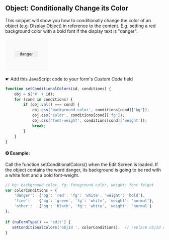 ## Object: Conditionally Change its Color

This snippet will show you how to conditionally change the color of an object (e.g. Display Object) in reference to the content.
E.g. setting a red background color with a bold font if the display text is "danger".

<p align="left">
  <img src="screenshots/change_colors.gif">
</p>


☛ Add this JavaScript code to your form's _Custom Code_ field


```javascript
function setConditionalColors(id, conditions) {
    obj = $('#' + id);
    for (cond in conditions) {
        if (obj.val() === cond) {
            obj.css('background-color', conditions[cond]['bg']);
            obj.css('color', conditions[cond]['fg']);
            obj.css('font-weight', conditions[cond]['weight']);
            break;
        }
    }
}
```

#### ✪ Example: 

Call the function setConditionalColors() when the Edit Screen is loaded.
If the object contains the word danger, its background is going to be red with a white font and a bold font-weight.

```javascript
// bg: background color, fg: foreground color, weight: font feight
var colorConditions = {
    'danger':  {'bg': 'red', 'fg': 'white', 'weight': 'bold'},
    'fine':    {'bg': 'green', 'fg': 'white', 'weight': 'normal'},
    'other':   {'bg': 'black', 'fg': 'white', 'weight': 'normal'}
};

if (nuFormType() == 'edit') {
   setConditionalColors('objId ', colorConditions);  // replace objId with your object id
}
```
